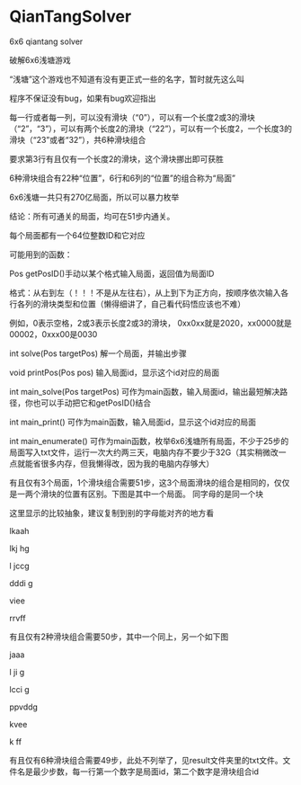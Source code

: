 # QianTangSolver
6x6 qiantang solver


破解6x6浅塘游戏

“浅塘”这个游戏也不知道有没有更正式一些的名字，暂时就先这么叫

程序不保证没有bug，如果有bug欢迎指出

每一行或者每一列，可以没有滑块（“0”），可以有一个长度2或3的滑块（“2”，“3”），可以有两个长度2的滑块（“22”），可以有一个长度2，一个长度3的滑块（“23”或者“32”），共6种滑块组合

要求第3行有且仅有一个长度2的滑块，这个滑块挪出即可获胜

6种滑块组合有22种“位置”，6行和6列的“位置”的组合称为“局面”

6x6浅塘一共只有270亿局面，所以可以暴力枚举

结论：所有可通关的局面，均可在51步内通关。



每个局面都有一个64位整数ID和它对应

可能用到的函数：

Pos getPosID()手动以某个格式输入局面，返回值为局面ID

格式：从右到左（！！！不是从左往右），从上到下为正方向，按顺序依次输入各行各列的滑块类型和位置（懒得细讲了，自己看代码悟应该也不难）

例如，0表示空格，2或3表示长度2或3的滑块， 0xx0xx就是2020，xx0000就是00002，0xxx00是0030

int solve(Pos targetPos) 解一个局面，并输出步骤

void printPos(Pos pos) 输入局面id，显示这个id对应的局面

int main_solve(Pos targetPos) 可作为main函数，输入局面id，输出最短解决路径，你也可以手动把它和getPosID()结合

int main_print() 可作为main函数，输入局面id，显示这个id对应的局面

int main_enumerate() 可作为main函数，枚举6x6浅塘所有局面，不少于25步的局面写入txt文件，运行一次大约两三天，电脑内存不要少于32G（其实稍微改一点就能省很多内存，但我懒得改，因为我的电脑内存够大）



有且仅有3个局面，1个滑块组合需要51步，这3个局面滑块的组合是相同的，仅仅是一两个滑块的位置有区别。下图是其中一个局面。
同字母的是同一个块

这里显示的比较抽象，建议复制到别的字母能对齐的地方看

lkaah

lkj hg

l jccg

dddi g

  viee  

rrvff


有且仅有2种滑块组合需要50步，其中一个同上，另一个如下图

  jaaa

l ji g

lcci g

ppvddg

 kvee

 k ff

 
 
有且仅有6种滑块组合需要49步，此处不列举了，见result文件夹里的txt文件。文件名是最少步数，每一行第一个数字是局面id，第二个数字是滑块组合id

